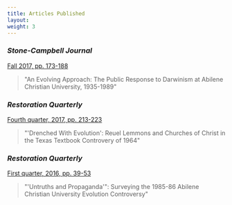 ```yaml
---
title: Articles Published
layout: 
weight: 3
---
```


### *Stone-Campbell Journal*
[Fall 2017, pp. 173-188](http://www.stone-campbelljournal.com/the_journal/research/volume-20-issue-2/200202/)
> "An Evolving Approach: The Public Response to Darwinism at Abilene Christian University, 1935-1989"
> 
### *Restoration Quarterly*
[Fourth quarter, 2017, pp. 213-223](https://digitalcommons.acu.edu/restorationquarterly/vol59/iss4/1/)
> "'Drenched With Evolution': Reuel Lemmons and Churches of Christ in the Texas Textbook Controvery of 1964"

### *Restoration Quarterly*
[First quarter, 2016, pp. 39-53](https://digitalcommons.acu.edu/restorationquarterly/vol58/iss1/1/)
> "'Untruths and Propaganda'": Surveying the 1985-86 Abilene Christian University Evolution Controversy"